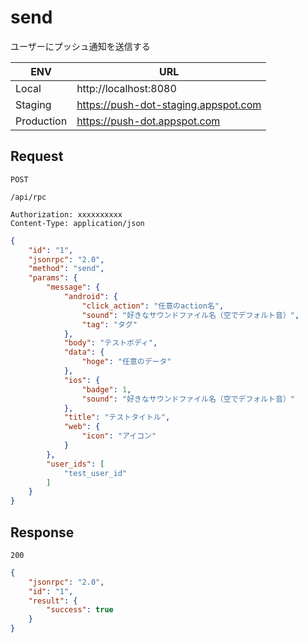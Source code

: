 # send

ユーザーにプッシュ通知を送信する

|ENV|URL|
|---|---|
|Local|http://localhost:8080|
|Staging|https://push-dot-staging.appspot.com|
|Production|https://push-dot.appspot.com|

## Request

```
POST
```
```
/api/rpc
```
```
Authorization: xxxxxxxxxx
Content-Type: application/json
```
```json
{
    "id": "1",
    "jsonrpc": "2.0",
    "method": "send",
    "params": {
        "message": {
            "android": {
                "click_action": "任意のaction名",
                "sound": "好きなサウンドファイル名（空でデフォルト音）",
                "tag": "タグ"
            },
            "body": "テストボディ",
            "data": {
                "hoge": "任意のデータ"
            },
            "ios": {
                "badge": 1,
                "sound": "好きなサウンドファイル名（空でデフォルト音）"
            },
            "title": "テストタイトル",
            "web": {
                "icon": "アイコン"
            }
        },
        "user_ids": [
            "test_user_id"
        ]
    }
}
```

## Response

```
200
```
```json
{
    "jsonrpc": "2.0",
    "id": "1",
    "result": {
        "success": true
    }
}
```

